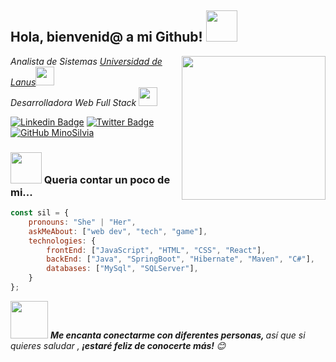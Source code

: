 <h2> Hola, bienvenid@ a mi Github! <img src="https://media.giphy.com/media/mGcNjsfWAjY5AEZNw6/giphy.gif" width="50"></h2>
<img align='right' src="https://media.giphy.com/media/ieyl9zmCjO4b4t6qoY/giphy.gif" width="230">
<p><em>Analista de Sistemas <a href="http://www.unla.edu.ar/">Universidad de Lanus</a><img src="https://media.giphy.com/media/fYSnHlufseco8Fh93Z/giphy.gif" width="30"></br>Desarrolladora Web Full Stack <img src="https://media.giphy.com/media/WUlplcMpOCEmTGBtBW/giphy.gif" width="30"> 
</em></p>

[![Linkedin Badge](https://img.shields.io/badge/-LinkedIn-0e76a8?style=flat-square&logo=Linkedin&logoColor=white)](https://www.linkedin.com/in/silviamiño)
[![Twitter Badge](https://img.shields.io/badge/-Twitter-00acee?style=flat-square&logo=Twitter&logoColor=white)](https://twitter.com/silvi_mino)
[![GitHub MinoSilvia](https://img.shields.io/github/followers/minosilvia?label=follow&style=social)](https://github.com/MinoSilvia)

### <img src="https://media.giphy.com/media/VgCDAzcKvsR6OM0uWg/giphy.gif" width="50"> Queria contar un poco de mi...

```javascript
const sil = {
    pronouns: "She" | "Her",
    askMeAbout: ["web dev", "tech", "game"],
    technologies: {
        frontEnd: ["JavaScript", "HTML", "CSS", "React"],
        backEnd: ["Java", "SpringBoot", "Hibernate", "Maven", "C#"],
        databases: ["MySql", "SQLServer"],
    }
};
```

<img src = "https://media.giphy.com/media/LnQjpWaON8nhr21vNW/giphy.gif" width = "60"> <em> <b>Me encanta conectarme con diferentes personas, </b> así que si quieres saludar ,<b> ¡estaré feliz de conocerte más! </b> 😊 </em>

